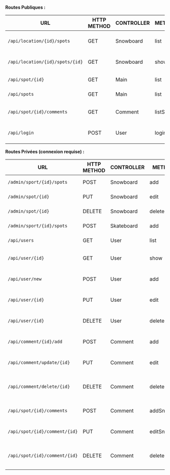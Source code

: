 **Routes Publiques :**

| URL | HTTP METHOD | CONTROLLER | METHOD | COMMENTS |
| --- | --- | --- | --- | --- |
| `/api/location/{id}/spots` | GET | Snowboard | list | Lister tous les spots d’une ville |
| `/api/location/{id}/spots/{id}` | GET | Snowboard | show | Accéder à un spot d’une ville |
| `/api/spot/{id}` | GET | Main | list | Accéder à un spot |
| `/api/spots` | GET | Main | list | Lister tous les spots |
| `/api/spot/{id}/comments` | GET | Comment | listSnow | Lister les commentaires d’un spot |
| `/api/login` | POST | User | login | Connexion d’un utilisateur |

**Routes Privées (connexion requise) :**

| URL | HTTP METHOD | CONTROLLER | METHOD | COMMENTS |
| --- | --- | --- | --- | --- |
| `/admin/sport/{id}/spots` | POST | Snowboard | add | Ajouter un spot |
| `/admin/spot/{id}` | PUT | Snowboard | edit | Modifier un spot |
| `/admin/spot/{id}` | DELETE | Snowboard | delete | Supprimer un spot |
| `/admin/sport/{id}/spots` | POST | Skateboard | add | Ajouter un spot |
| `/api/users` | GET | User | list | Lister les utilisateurs |
| `/api/user/{id}` | GET | User | show | Consulter un profil utilisateur |
| `/api/user/new` | POST | User | add | Création d’un utilisateur |
| `/api/user/{id}` | PUT | User | edit | Modification d’un utilisateur |
| `/api/user/{id}` | DELETE | User | delete | Suppression d’un utilisateur |
| `/api/comment/{id}/add` | POST | Comment | add | Ajouter un commentaire sur un spot |
| `/api/comment/update/{id}` | PUT | Comment | edit | Modifier un commentaire sur un spot |
| `/api/comment/delete/{id}` | DELETE | Comment | delete | Supprimer un commentaire sur un spot |
| `/api/spot/{id}/comments` | POST | Comment | addSnow | Ajouter un commentaire pour un spot |
| `/api/spot/{id}/comment/{id}` | PUT | Comment | editSnow | Modifier un commentaire d’un spot |
| `/api/spot/{id}/comment/{id}` | DELETE | Comment | deleteSnow | Supprimer un commentaire d’un spot |
